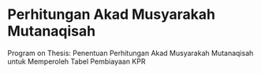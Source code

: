 # Perhitungan Akad Musyarakah Mutanaqisah
 Program on Thesis: Penentuan Perhitungan Akad Musyarakah Mutanaqisah untuk Memperoleh Tabel Pembiayaan KPR
